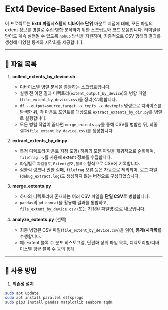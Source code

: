 # Ext4 Device-Based Extent Analysis

이 프로젝트는 **Ext4 파일시스템**의 **디바이스 단위** 마운트 지점에 대해, 모든 파일의 extent 정보를 병렬로 수집·병합·분석하기 위한 스크립트와 코드 모음입니다. 터미널을 닫아도 계속 실행될 수 있도록 `nohup` 방식을 지원하며, 최종적으로 CSV 형태의 결과를 생성해 다양한 통계와 시각화를 제공합니다.

---

## 📂 파일 목록

1. **collect_extents_by_device.sh**  
   - 디바이스별 병렬 분석을 총괄하는 스크립트입니다.  
   - 실행 전 이전 결과 디렉토리(`extent_output_by_device`)와 병합 파일(`file_extent_by_device.csv`)을 정리(삭제)합니다.  
   - `df --output=source,target -x tmpfs -x devtmpfs` 명령으로 디바이스를 탐색한 뒤, 각 마운트 포인트를 대상으로 `extract_extents_by_dir.py`를 병렬로 실행합니다.  
   - 모든 병렬 작업이 끝나면 `merge_extents.py`를 통해 CSV를 병합한 뒤, 최종 결과(`file_extent_by_device.csv`)를 생성합니다.

2. **extract_extents_by_dir.py**  
   - 특정 디렉토리(마운트 지점 포함) 하위의 모든 파일을 재귀적으로 순회하며, `filefrag -v`를 사용해 extent 정보를 수집합니다.  
   - 파일별로 `파일경로,Extent번호,블록수` 형식으로 CSV에 기록합니다.  
   - 심볼릭 링크나 권한 실패, `filefrag` 오류 등은 자동으로 제외되며, 로그 파일(`debug_extract.log`)도 생성하지 않는 버전으로 구성되었습니다.

3. **merge_extents.py**  
   - 하나의 디렉토리에 존재하는 여러 CSV 파일을 **단일 CSV**로 병합합니다.  
   - `pandas`의 `pd.concat`을 활용해 결과를 통합하고, `file_extent_by_device.csv` (또는 지정된 파일명)으로 내보냅니다.

4. **analyze_extents.py** (선택)  
   - 최종 병합된 CSV 파일(`file_extent_by_device.csv`)을 읽어, **통계/시각화**를 수행합니다.  
   - 예: Extent 블록 수 분포 히스토그램, 단편화 상위 파일 목록, 디렉토리별/디바이스별 평균 블록 수 등의 통계.

---

## 🚀 사용 방법

1. **의존성 설치**

```bash
sudo apt update
sudo apt install parallel e2fsprogs
sudo pip3 install pandas matplotlib seaborn tqdm
